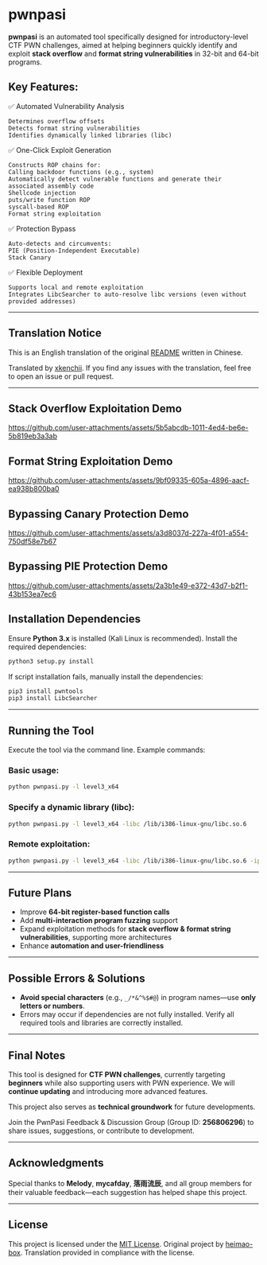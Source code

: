 # pwnpasi

**pwnpasi** is an automated tool specifically designed for introductory-level CTF PWN challenges, aimed at helping beginners quickly identify and exploit **stack overflow** and **format string vulnerabilities** in 32-bit and 64-bit programs.

## Key Features:

✅ Automated Vulnerability Analysis
```
Determines overflow offsets
Detects format string vulnerabilities
Identifies dynamically linked libraries (libc)
```
✅ One-Click Exploit Generation
```
Constructs ROP chains for:
Calling backdoor functions (e.g., system)
Automatically detect vulnerable functions and generate their associated assembly code
Shellcode injection
puts/write function ROP
syscall-based ROP
Format string exploitation
```
✅ Protection Bypass
```
Auto-detects and circumvents:
PIE (Position-Independent Executable)
Stack Canary
```
✅ Flexible Deployment
```
Supports local and remote exploitation
Integrates LibcSearcher to auto-resolve libc versions (even without provided addresses)
```

---

## Translation Notice

This is an English translation of the original [README](https://github.com/heimao-box/pwnpasi) written in Chinese.

Translated by [xkenchii](https://github.com/xkenchii). If you find any issues with the translation, feel free to open an issue or pull request.

---

## Stack Overflow Exploitation Demo  
https://github.com/user-attachments/assets/5b5abcdb-1011-4ed4-be6e-5b819eb3a3ab

## Format String Exploitation Demo  
https://github.com/user-attachments/assets/9bf09335-605a-4896-aacf-ea938b800ba0

## Bypassing Canary Protection Demo  
https://github.com/user-attachments/assets/a3d8037d-227a-4f01-a554-750df58e7b67

## Bypassing PIE Protection Demo  
https://github.com/user-attachments/assets/2a3b1e49-e372-43d7-b2f1-43b153ea7ec6


## Installation Dependencies  
Ensure **Python 3.x** is installed (Kali Linux is recommended). Install the required dependencies:

```bash
python3 setup.py install
````

If script installation fails, manually install the dependencies:

```bash
pip3 install pwntools  
pip3 install LibcSearcher
```

---

## Running the Tool

Execute the tool via the command line. Example commands:

### Basic usage:

```bash
python pwnpasi.py -l level3_x64
```

### Specify a dynamic library (libc):

```bash
python pwnpasi.py -l level3_x64 -libc /lib/i386-linux-gnu/libc.so.6
```

### Remote exploitation:

```bash
python pwnpasi.py -l level3_x64 -libc /lib/i386-linux-gnu/libc.so.6 -ip 192.168.0.1 -p 33333
```

---

## Future Plans

* Improve **64-bit register-based function calls**
* Add **multi-interaction program fuzzing** support
* Expand exploitation methods for **stack overflow & format string vulnerabilities**, supporting more architectures
* Enhance **automation and user-friendliness**

---

## Possible Errors & Solutions

* **Avoid special characters** (e.g., `_/*&^%$#@`) in program names—use **only letters or numbers**.
* Errors may occur if dependencies are not fully installed. Verify all required tools and libraries are correctly installed.

---

## Final Notes

This tool is designed for **CTF PWN challenges**, currently targeting **beginners** while also supporting users with PWN experience. We will **continue updating** and introducing more advanced features.

This project also serves as **technical groundwork** for future developments.

Join the PwnPasi Feedback & Discussion Group (Group ID: **256806296**) to share issues, suggestions, or contribute to development.

---

## Acknowledgments

Special thanks to **Melody**, **mycafday**, **落雨流辰**, and all group members for their valuable feedback—each suggestion has helped shape this project.

---

## License

This project is licensed under the [MIT License](LICENSE).
Original project by [heimao-box](https://github.com/heimao-box). Translation provided in compliance with the license.

